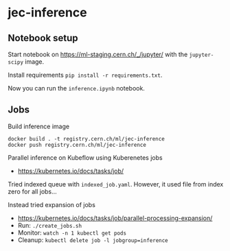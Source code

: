 # jec-inference

## Notebook setup

Start notebook on https://ml-staging.cern.ch/_/jupyter/ with the `jupyter-scipy` image.

Install requirements `pip install -r requirements.txt`.

Now you can run the `inference.ipynb` notebook.

## Jobs

Build inference image
```
docker build . -t registry.cern.ch/ml/jec-inference
docker push registry.cern.ch/ml/jec-inference
```

Parallel inference on Kubeflow using Kuberenetes jobs
  - https://kubernetes.io/docs/tasks/job/

Tried indexed queue with `indexed_job.yaml`. However, it used file from index zero for all jobs...

Instead tried expansion of jobs 
  - https://kubernetes.io/docs/tasks/job/parallel-processing-expansion/
  - Run: `./create_jobs.sh`
  - Monitor: `watch -n 1 kubectl get pods`
  - Cleanup: `kubectl delete job -l jobgroup=inference`
